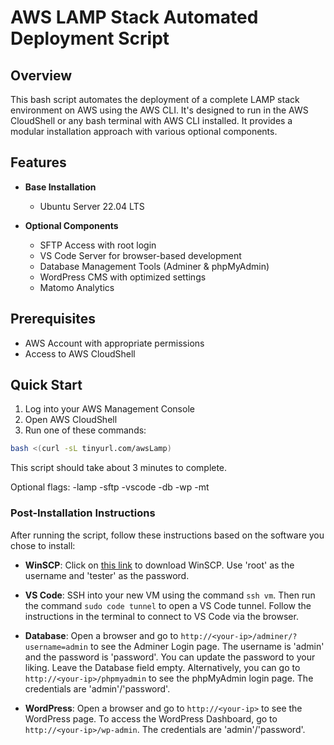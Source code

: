# AWS LAMP Stack Automated Deployment Script

## Overview
This bash script automates the deployment of a complete LAMP stack environment on AWS using the AWS CLI. It's designed to run in the AWS CloudShell or any bash terminal with AWS CLI installed. It provides a modular installation approach with various optional components.

## Features
- **Base Installation**
  - Ubuntu Server 22.04 LTS

- **Optional Components**
  - SFTP Access with root login
  - VS Code Server for browser-based development
  - Database Management Tools (Adminer & phpMyAdmin)
  - WordPress CMS with optimized settings
  - Matomo Analytics

## Prerequisites
- AWS Account with appropriate permissions
- Access to AWS CloudShell

## Quick Start
1. Log into your AWS Management Console
2. Open AWS CloudShell
3. Run one of these commands:

```bash
bash <(curl -sL tinyurl.com/awsLamp)
```

This script should take about 3 minutes to complete.

Optional flags: -lamp -sftp -vscode -db -wp -mt

### Post-Installation Instructions

After running the script, follow these instructions based on the software you chose to install:

- **WinSCP**: Click on [this link](https://dcus.short.gy/downloadWinSCP) to download WinSCP. Use 'root' as the username and 'tester' as the password.

- **VS Code**: SSH into your new VM using the command `ssh vm`. Then run the command `sudo code tunnel` to open a VS Code tunnel. Follow the instructions in the terminal to connect to VS Code via the browser.

- **Database**: Open a browser and go to `http://<your-ip>/adminer/?username=admin` to see the Adminer Login page. The username is 'admin' and the password is 'password'. You can update the password to your liking. Leave the Database field empty. Alternatively, you can go to `http://<your-ip>/phpmyadmin` to see the phpMyAdmin login page. The credentials are 'admin'/'password'.

- **WordPress**: Open a browser and go to `http://<your-ip>` to see the WordPress page. To access the WordPress Dashboard, go to `http://<your-ip>/wp-admin`. The credentials are 'admin'/'password'.

